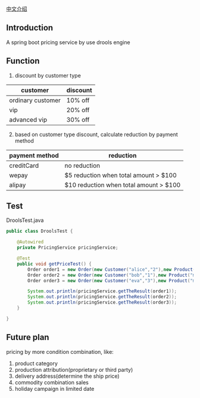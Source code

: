 [中文介绍](https://github.com/huahuayu/drools/blob/master/README_CN.md)
## Introduction 
A spring boot pricing service by use drools engine

## Function
1. discount by customer type  

| customer  | discount  |
|---|---|
| ordinary customer  | 10% off  |
| vip  | 20% off  |
| advanced vip  | 30% off  |


2. based on customer type discount, calculate reduction by payment method 

| payment method  | reduction  |
|---|---|
| creditCard  | no reduction  |
| wepay  | $5 reduction when total amount > $100  |
| alipay  | $10 reduction when total amount > $100  |


## Test
DroolsTest.java  
``` java
public class DroolsTest {

    @Autowired
    private PricingService pricingService;

    @Test
    public void getPriceTest() {
        Order order1 = new Order(new Customer("alice","2"),new Product("iphoneXR",1000.00f), new Payment("wepay"));
        Order order2 = new Order(new Customer("bob","1"),new Product("macbook pro",2000.00f), new Payment("creditCard"));
        Order order3 = new Order(new Customer("eva","3"),new Product("mouse",99.00f), new Payment("alipay"));

        System.out.println(pricingService.getTheResult(order1));
        System.out.println(pricingService.getTheResult(order2));
        System.out.println(pricingService.getTheResult(order3));
    }

}
```


## Future plan
pricing by more condition combination, like:  
1. product category
1. production attribution(proprietary or third party)
1. delivery address(determine the ship price)
1. commodity combination sales 
1. holiday campaign in limited date



